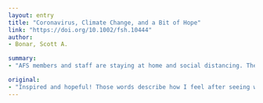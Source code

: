 ```yaml
---
layout: entry
title: "Coronavirus, Climate Change, and a Bit of Hope"
link: "https://doi.org/10.1002/fsh.10444"
author:
- Bonar, Scott A.

summary:
- "AFS members and staff are staying at home and social distancing. The kindness, hard work and decency of people including fisheries professionals are on full display. AFS staff making extremely hard decisions about budget adjustments to keep AFS financially healthy. Coronavirus pandemic is of course devastating, but some good things are collateral results of a world shifting gears. I see them working together to put on virtual fishing conferences. She sees AFS member and staff making very hard decisions. It's a global and AFS working together for a virtual conference."

original:
- "Inspired and hopeful! Those words describe how I feel after seeing worldwide and AFS member response to coronavirus. The pandemic is of course devastating, but some good things are collateral results of a world shifting gears. The kindness, hard work and decency of people including fisheries professionals are on full display. AFS members and staff are staying at home and social distancing. I see them working together to put on virtual fisheries conferences. I observe AFS staff making extremely hard decisions about budget adjustments, many of which affect their personal wellbeing, to keep AFS financially healthy."
---
```


